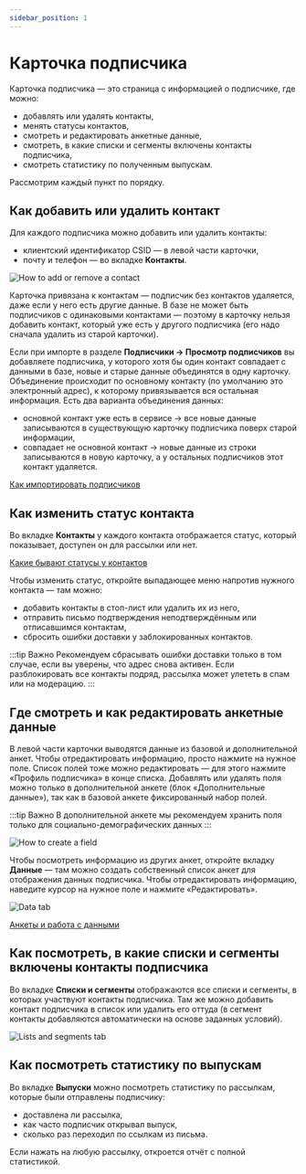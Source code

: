 ```yaml
---
sidebar_position: 1
---
```


# Карточка подписчика

Карточка подписчика — это страница с информацией о подписчике, где можно:

- добавлять или удалять контакты,
- менять статусы контактов,
- смотреть и редактировать анкетные данные,
- смотреть, в какие списки и сегменты включены контакты подписчика,
- смотреть статистику по полученным выпускам.

Рассмотрим каждый пункт по порядку.

## Как добавить или удалить контакт

Для каждого подписчика можно добавить или удалить контакты:

- клиентский идентификатор CSID — в левой части карточки,
- почту и телефон — во вкладке **Контакты**.

![How to add or remove a contact](/img/subscribers/subscriber-data\subscriber-profile/how-to-add-or-remove-a-contact.png) <br/>

Карточка привязана к контактам — подписчик без контактов удаляется, даже если у него есть другие данные. В базе не может быть подписчиков с одинаковыми контактами — поэтому в карточку нельзя добавить контакт, который уже есть у другого подписчика (его надо сначала удалить из старой карточки).

Если при импорте в разделе **Подписчики → Просмотр подписчиков** вы добавляете подписчика, у которого хотя бы один контакт совпадает с данными в базе, новые и старые данные объединятся в одну карточку. Объединение происходит по основному контакту (по умолчанию это электронный адрес), к которому привязывается вся остальная информация. Есть два варианта объединения данных:

- основной контакт уже есть в сервисе → все новые данные записываются в существующую карточку подписчика поверх старой информации,
- совпадает не основной контакт → новые данные из строки записываются в новую карточку, а у остальных подписчиков этот контакт удаляется.

[Как импортировать подписчиков](../import-and-export/how-to-import-subscribers.md)

## Как изменить статус контакта

Во вкладке **Контакты** у каждого контакта отображается статус, который показывает, доступен он для рассылки или нет.

[Какие бывают статусы у контактов](../contacts/contact-status.md)

Чтобы изменить статус, откройте выпадающее меню напротив нужного контакта — там можно:

- добавить контакты в стоп-лист или удалить их из него,
- отправить письмо подтверждения неподтверждённым или отписавшимся контактам,
- сбросить ошибки доставки у заблокированных контактов.

:::tip Важно
Рекомендуем сбрасывать ошибки доставки только в том случае, если вы уверены, что адрес снова активен. Если разблокировать все контакты подряд, рассылка может улететь в спам или на модерацию.
:::

## Где смотреть и как редактировать анкетные данные

В левой части карточки выводятся данные из базовой и дополнительной анкет. Чтобы отредактировать информацию, просто нажмите на нужное поле. Список полей тоже можно редактировать — для этого нажмите «Профиль подписчика» в конце списка. Добавлять или удалять поля можно только в дополнительной анкете (блок «Дополнительные данные»), так как в базовой анкете фиксированный набор полей.

:::tip Важно
В дополнительной анкете мы рекомендуем хранить поля только для социально-демографических данных
:::

![How to create a field](/img/subscribers/subscriber-data\subscriber-profile/how-to-create-a-field.gif) <br/>

Чтобы посмотреть информацию из других анкет, откройте вкладку **Данные** — там можно создать собственный список анкет для отображения данных подписчика. Чтобы отредактировать информацию, наведите курсор на нужное поле и нажмите «Редактировать».

![Data tab](/img/subscribers/subscriber-data\subscriber-profile/data-tab.gif) <br/>

[Анкеты и работа с данными](data-groups.md)

## Как посмотреть, в какие списки и сегменты включены контакты подписчика

Во вкладке **Списки и сегменты** отображаются все списки и сегменты, в которых участвуют контакты подписчика. Там же можно добавить контакт подписчика в список или удалить его оттуда (в сегмент контакты добавляются автоматически на основе заданных условий).

![Lists and segments tab](/img/subscribers/subscriber-data\subscriber-profile/lists-and-segments-tab.png) <br/>

## Как посмотреть статистику по выпускам

Во вкладке **Выпуски** можно посмотреть статистику по рассылкам, которые были отправлены подписчику:

- доставлена ли рассылка,
- как часто подписчик открывал выпуск,
- сколько раз переходил по ссылкам из письма.

Если нажать на любую рассылку, откроется отчёт с полной статистикой.
